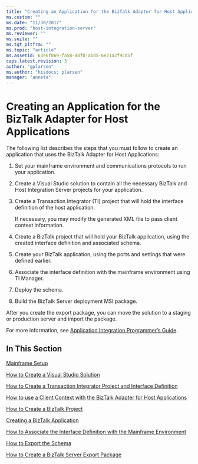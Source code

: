 ```yaml
---
title: "Creating an Application for the BizTalk Adapter for Host Applications2 | Microsoft Docs"
ms.custom: ""
ms.date: "11/30/2017"
ms.prod: "host-integration-server"
ms.reviewer: ""
ms.suite: ""
ms.tgt_pltfrm: ""
ms.topic: "article"
ms.assetid: 63e6f869-fa58-48f0-abd5-6e71a2f9cd5f
caps.latest.revision: 3
author: "gplarsen"
ms.author: "hisdocs; plarsen"
manager: "anneta"
---
```

# Creating an Application for the BizTalk Adapter for Host Applications
The following list describes the steps that you must follow to create an application that uses the BizTalk Adapter for Host Applications:  
  
1.  Set your mainframe environment and communications protocols to run your application.  
  
2.  Create a Visual Studio solution to contain all the necessary BizTalk and Host Integration Server projects for your application.  
  
3.  Create a Transaction Integrator (TI) project that will hold the interface definition of the host application.  
  
     If necessary, you may modify the generated XML file to pass client context information.  
  
4.  Create a BizTalk project that will hold your BizTalk application, using the created interface definition and associated schema.  
  
5.  Create your BizTalk application, using the ports and settings that were defined earlier.  
  
6.  Associate the interface definition with the mainframe environment using TI Manager.  
  
7.  Deploy the schema.  
  
8.  Build the BizTalk Server deployment MSI package.  
  
 After you create the export package, you can move the solution to a staging or production server and import the package.  
  
 For more information, see [Application Integration Programmer’s Guide](./application-integration-programmer’s-guide2.md).  
  
## In This Section  
 [Mainframe Setup](../core/mainframe-setup2.md)  
  
 [How to Create a Visual Studio Solution](../core/how-to-create-a-visual-studio-solution1.md)  
  
 [How to Create a Transaction Integrator Project and Interface Definition](../core/how-to-create-a-transaction-integrator-project-and-interface-definition1.md)  
  
 [How to use a Client Context with the BizTalk Adapter for Host Applications](../core/how-to-use-a-client-context-with-the-biztalk-adapter-for-host-applications2.md)  
  
 [How to Create a BizTalk Project](../core/how-to-create-a-biztalk-project2.md)  
  
 [Creating a BizTalk Application](../core/creating-a-biztalk-application1.md)  
  
 [How to Associate the Interface Definition with the Mainframe Environment](../core/how-to-associate-the-interface-definition-with-the-mainframe-environment2.md)  
  
 [How to Export the Schema](../core/how-to-export-the-schema1.md)  
  
 [How to Create a BizTalk Server Export Package](../core/how-to-create-a-biztalk-server-export-package1.md)